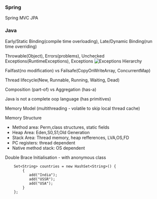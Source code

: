 ### Spring


Spring MVC
JPA


### Java 

Early/Static Binding(compile time overloading), Late/Dynamic Binding(run time overriding)

Throwable(Object), Errors(problems), Unchecked Exceptions(RuntimeExceptions), Exceptions
![Exceptions Hierarchy](https://github.com/schesa/interview-prep/blob/main/java-exceptions-hierarchy.png?raw=true)

Failfast(no modification) vs Failsafe(CopyOnWriteArray, ConcurrentMap)

Thread lifecycle(New, Runnable, Running, Waiting, Dead)

Composition (part-of) vs Aggregation (has-a)

Java is not a complete oop language (has primitives)

Memory Model (multithreading - volatile to skip local thread cache)

Memory Structure
- Method area: Perm,class structures, static fields
- Heap Area: Eden,S0,S1,Old Generation
- Stack Area: Thread memory, heap refferences, LVA,OS,FD
- PC registers: thread dependent
- Native method stack: OS dependent

Double Brace Initialisation - with anonymous class
```
    Set<String> countries = new HashSet<String>() {
        {
           add("India");
           add("USSR");
           add("USA");
        }
    };
```
